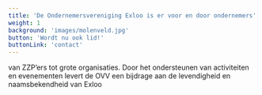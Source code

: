 ```yaml
---
title: 'De Ondernemersvereniging Exloo is er voor en door ondernemers'
weight: 1
background: 'images/molenveld.jpg'
button: 'Wordt nu ook lid!'
buttonLink: 'contact'
---
```


van ZZP’ers tot grote organisaties. Door het ondersteunen van activiteiten en evenementen levert de OVV een bijdrage aan de levendigheid en naamsbekendheid van Exloo
